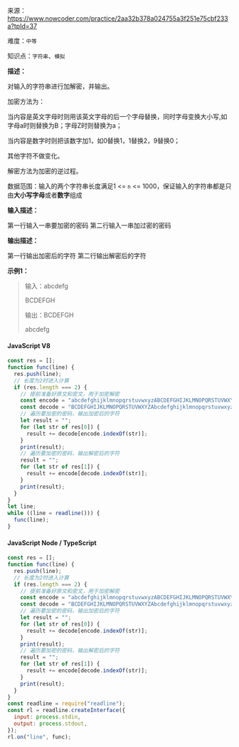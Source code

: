 来源：<https://www.nowcoder.com/practice/2aa32b378a024755a3f251e75cbf233a?tpId=37>

难度：`中等`

知识点：`字符串`、`模拟`

**描述：**

对输入的字符串进行加解密，并输出。

加密方法为：

当内容是英文字母时则用该英文字母的后一个字母替换，同时字母变换大小写,如字母a时则替换为B；字母Z时则替换为a；

当内容是数字时则把该数字加1，如0替换1，1替换2，9替换0；

其他字符不做变化。

解密方法为加密的逆过程。

数据范围：输入的两个字符串长度满足1 <= `n` <= 1000，保证输入的字符串都是只由**大小写字母**或者**数字**组成

**输入描述：**

第一行输入一串要加密的密码
第二行输入一串加过密的密码

**输出描述：**

第一行输出加密后的字符
第二行输出解密后的字符

**示例1：**

> 输入：abcdefg
>
> BCDEFGH
>
> 输出：BCDEFGH
>
> abcdefg

<!-- tabs:start -->

#### **JavaScript V8**

```javascript
const res = [];
function func(line) {
  res.push(line);
  // 长度为2时进入计算
  if (res.length === 2) {
    // 提前准备好原文和密文，用于加密解密
    const encode = "abcdefghijklmnopqrstuvwxyzABCDEFGHIJKLMNOPQRSTUVWXYZ1234567890";
    const decode = "BCDEFGHIJKLMNOPQRSTUVWXYZAbcdefghijklmnopqrstuvwxyza2345678901";
    // 遍历要加密的密码，输出加密后的字符
    let result = "";
    for (let str of res[0]) {
      result += decode[encode.indexOf(str)];
    }
    print(result);
    // 遍历要加密的密码，输出解密后的字符
    result = "";
    for (let str of res[1]) {
      result += encode[decode.indexOf(str)];
    }
    print(result);
  }
}
let line;
while ((line = readline())) {
  func(line);
}
```

#### **JavaScript Node / TypeScript**

```javascript
const res = [];
function func(line) {
  res.push(line);
  // 长度为2时进入计算
  if (res.length === 2) {
    // 提前准备好原文和密文，用于加密解密
    const encode = "abcdefghijklmnopqrstuvwxyzABCDEFGHIJKLMNOPQRSTUVWXYZ1234567890";
    const decode = "BCDEFGHIJKLMNOPQRSTUVWXYZAbcdefghijklmnopqrstuvwxyza2345678901";
    // 遍历要加密的密码，输出加密后的字符
    let result = "";
    for (let str of res[0]) {
      result += decode[encode.indexOf(str)];
    }
    print(result);
    // 遍历要加密的密码，输出解密后的字符
    result = "";
    for (let str of res[1]) {
      result += encode[decode.indexOf(str)];
    }
    print(result);
  }
}
const readline = require("readline");
const rl = readline.createInterface({
  input: process.stdin,
  output: process.stdout,
});
rl.on("line", func);
```

<!-- tabs:end -->
